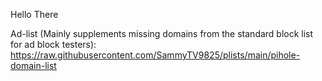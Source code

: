 Hello There

Ad-list (Mainly supplements missing domains from the standard block list for ad block testers):
https://raw.githubusercontent.com/SammyTV9825/plists/main/pihole-domain-list
